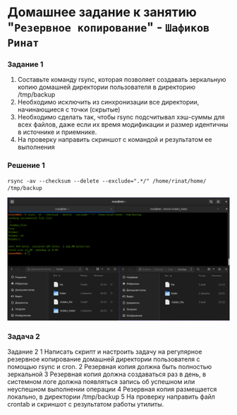 # Домашнее задание к занятию "`Резервное копирование`" - `Шафиков Ринат`

### Задание 1

1. Составьте команду rsync, которая позволяет создавать зеркальную копию домашней директории пользователя в директорию /tmp/backup
2. Необходимо исключить из синхронизации все директории, начинающиеся с точки (скрытые)
3. Необходимо сделать так, чтобы rsync подсчитывал хэш-суммы для всех файлов, даже если их время модификации и размер идентичны в источнике и приемнике.
4. На проверку направить скриншот с командой и результатом ее выполнения

### Решение 1

```
rsync -av --checksum --delete --exclude=".*/" /home/rinat/home/ /tmp/backup
```
![Rsync_1](https://github.com/shafikovrr/rsync/blob/main/img/rsync_1.png)

### Задача 2



Задание 2
1 Написать скрипт и настроить задачу на регулярное резервное копирование домашней директории пользователя с помощью rsync и cron.
2 Резервная копия должна быть полностью зеркальной
3 Резервная копия должна создаваться раз в день, в системном логе должна появляться запись об успешном или неуспешном выполнении операции
4 Резервная копия размещается локально, в директории /tmp/backup
5 На проверку направить файл crontab и скриншот с результатом работы утилиты.
